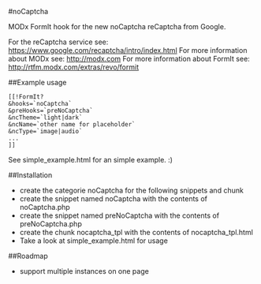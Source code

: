 #noCaptcha


MODx FormIt hook for the new noCaptcha reCaptcha from Google.

For the reCaptcha service see: https://www.google.com/recaptcha/intro/index.html
For more information about MODx see: http://modx.com
For more information about FormIt see: http://rtfm.modx.com/extras/revo/formit

##Example usage
```
[[!FormIt? 
&hooks=`noCaptcha` 
&preHooks=`preNoCaptcha` 
&ncTheme=`light|dark` 
&ncName=`other name for placeholder` 
&ncType=`image|audio`
...
]]
```

See simple_example.html for an simple example. :)

##Installation

- create the categorie noCaptcha for the following snippets and chunk
- create the snippet named noCaptcha with the contents of noCaptcha.php
- create the snippet named preNoCaptcha with the contents of preNoCaptcha.php
- create the chunk nocaptcha_tpl with the contents of nocaptcha_tpl.html
- Take a look at simple_example.html for usage

##Roadmap
- support multiple instances on one page
